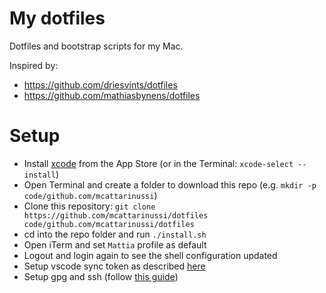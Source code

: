 # My dotfiles

Dotfiles and bootstrap scripts for my Mac.

Inspired by:
- https://github.com/driesvints/dotfiles
- https://github.com/mathiasbynens/dotfiles

# Setup

- Install [xcode](https://developer.apple.com/xcode/) from the App Store (or in the Terminal: `xcode-select --install`)
- Open Terminal and create a folder to download this repo (e.g. `mkdir -p code/github.com/mcattarinussi`)
- Clone this repository: `git clone https://github.com/mcattarinussi/dotfiles code/github.com/mcattarinussi/dotfiles`
- cd into the repo folder and run `./install.sh`
- Open iTerm and set `Mattia` profile as default
- Logout and login again to see the shell configuration updated
- Setup vscode sync token as described [here](https://marketplace.visualstudio.com/items?itemName=Shan.code-settings-sync)
- Setup gpg and ssh (follow [this guide](https://gist.github.com/mcattarinussi/834fc4b641ff4572018d0c665e5a94d3#setup-the-gpg-agent-for-ssh-authentication))
